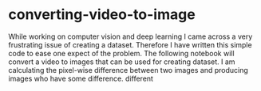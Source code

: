 # converting-video-to-image
While working on computer vision and deep learning I came across a very frustrating issue of creating a dataset.  Therefore I have written this simple code to ease one expect of the problem. The following notebook will convert a video to images that can be used for creating dataset. I am calculating the pixel-wise difference between two images and producing images who have some difference.  different 
